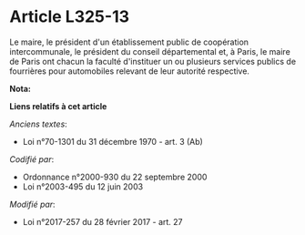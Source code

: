 # Article L325-13

Le maire, le président d'un établissement public de coopération intercommunale, le président du conseil départemental et, à
Paris, le maire de Paris   ont chacun la faculté d'instituer un ou plusieurs services publics de fourrières pour automobiles
relevant de leur autorité respective.

**Nota:**



**Liens relatifs à cet article**

_Anciens textes_:

  - Loi n°70-1301 du 31 décembre 1970 - art. 3 (Ab)

_Codifié par_:

  - Ordonnance n°2000-930 du 22 septembre 2000
  - Loi n°2003-495 du 12 juin 2003

_Modifié par_:

  - Loi n°2017-257 du 28 février 2017 - art. 27
